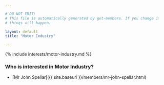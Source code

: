 ```yaml
---

# DO NOT EDIT!
# This file is automatically generated by get-members. If you change it, bad
# things will happen.

layout: default
title: "Motor Industry"

---
```


{% include interests/motor-industry.md %}

### Who is interested in Motor Industry?


* [Mr John Spellar]({{ site.baseurl }}/members/mr-john-spellar.html)
